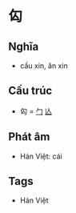 # 匃

## Nghĩa

* cầu xin, ăn xin

## Cấu trúc
* 匃 = [勹](勹.md) [亾](亾.md)

## Phát âm

* Hán Việt: cái

## Tags
* Hán Việt

<script>window.HANZI_FIELD='匃';</script>

